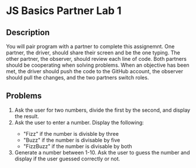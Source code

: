 # JS Basics Partner Lab 1

## Description
You will pair program with a partner to complete this assignemnt. One partner, the driver, should share their screen and be the one typing. The other partner, the observer, should review each line of code. Both partners should be cooperating when solving problems. When an objective has been met, the driver should push the code to the GitHub account, the observer should pull the changes, and the two partners switch roles. 

## Problems
<ol>
  <li>Ask the user for two numbers, divide the first by the second, and display the result.</li>
  <li>Ask the user to enter a number. Display the following:</li>
  <ul>
    <li>"Fizz" if the number is divisble by three</li>
    <li>"Buzz" if the number is divisable by five</li>
    <li>"FizzBuzz" if the number is divisable by both</li>
  </ul>
  <li>Generate a number between 1-10. Ask the user to guess the number and display if the user guessed correctly or not.</li>
</ol>
